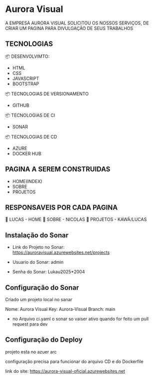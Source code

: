 # Aurora Visual

A EMPRESA AURORA VISUAL SOLICITOU OS NOSSOS SERVIÇOS, DE CRIAR UM PAGINA 
PARA DIVULGAÇÃO DE SEUS TRABALHOS

## TECNOLOGIAS

📦 DESENVOLVIMTO:

- HTML
- CSS
- JAVASCRIPT
- BOOTSTRAP 

📦 TECNOLOGIAS DE VERSIONAMENTO

- GITHUB

📦 TECNOLOGIAS DE CI 

- SONAR

📦 TECNOLOGIAS DE CD

- AZURE
- DOCKER HUB

## PAGINA A SEREM CONSTRUIDAS

- HOME(INDEX)
- SOBRE
- PROJETOS

## RESPONSAVEIS POR CADA PAGINA

📌 LUCAS - HOME
📌 SOBRE - NICOLAS
📌 PROJETOS - KAWÃ/LUCAS

## Instalação do Sonar

- Link do Projeto no Sonar: https://auroravisual.azurewebsites.net/projects

- Usuario do Sonar: admin
- Senha do Sonar: Lukau2025*2004

## Configuração do Sonar

Criado um projeto local no sanar

Nome:  Aurora Visual
Key:  Aurora-Visual
Branch: main

- no Arquivo ci.yaml o sonar so vaiser ativo quando for feito um 
pull request para dev 

## Configuração do Deploy

projeto esta no azuer arc 

configuração precisa para funcionar do arquivo CD e
do Dockerfile

link do site: https://aurora-visual-oficial.azurewebsites.net
